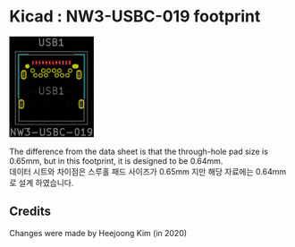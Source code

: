 # Kicad : NW3-USBC-019 footprint

<img src="./footprint/footprint.png" width="30%">

The difference from the data sheet is that the through-hole pad size is 0.65mm, but in this footprint, it is designed to be 0.64mm.   
데이터 시트와 차이점은 스루홀 패드 사이즈가 0.65mm 지만 해당 자료에는 0.64mm 로 설계 하였습니다.  

## Credits
Changes were made by Heejoong Kim (in 2020) 
